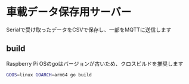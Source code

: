 # 車載データ保存用サーバー

Serialで受け取ったデータをCSVで保存し、一部をMQTTに送信します

## build

Raspberry Pi OSのgoはバージョンが古いため、クロスビルドを推奨します

```sh
GOOS=linux GOARCH=arm64 go build
```


